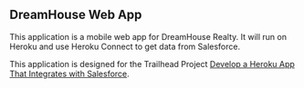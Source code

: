 DreamHouse Web App
------------------

This application is a mobile web app for DreamHouse Realty. It will run on Heroku and use Heroku Connect to get data from Salesforce.

This application is designed for the Trailhead Project [Develop a Heroku App That Integrates with Salesforce](https://trailhead.salesforce.com/content/learn/projects/develop-heroku-applications).

<!-- a href="https://heroku.com/deploy?template=https://github.com/gabrielcdelavinaccenturecom/intro-to-heroku">
  <img src="https://www.herokucdn.com/deploy/button.svg" alt="Deploy">
</a -->
